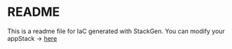 # README
This is a readme file for IaC generated with StackGen.
You can modify your appStack -> [here](http://main.dev.stackgen.com/appstacks/da58700f-9642-4571-8192-23e063973fca)
